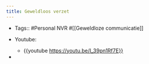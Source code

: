 ```yaml
---
title: Geweldloos verzet
---
```


- Tags:: #Personal NVR #[[Geweldloze communicatie]] 

- Youtube:
	 - {{youtube  https://youtu.be/I_39pn1Rf7E}}

- 
